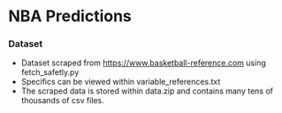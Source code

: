 # NBA Predictions

### Dataset
 - Dataset scraped from https://www.basketball-reference.com using fetch_safetly.py
 - Specifics can be viewed within variable_references.txt
 - The scraped data is stored within data.zip and contains many tens of thousands of csv files.
